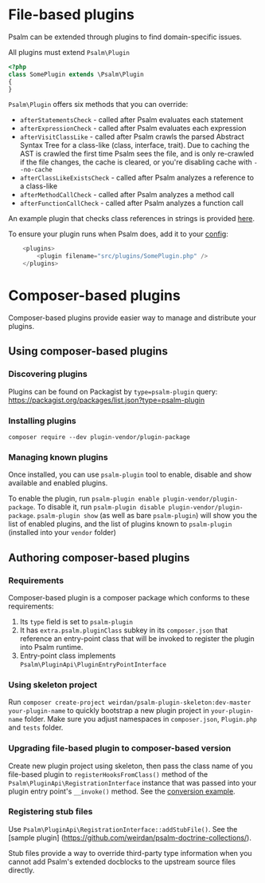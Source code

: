 # File-based plugins

Psalm can be extended through plugins to find domain-specific issues.

All plugins must extend `Psalm\Plugin`

```php
<?php
class SomePlugin extends \Psalm\Plugin
{
}
```

`Psalm\Plugin` offers six methods that you can override:
 - `afterStatementsCheck` - called after Psalm evaluates each statement
 - `afterExpressionCheck` - called after Psalm evaluates each expression
 - `afterVisitClassLike` - called after Psalm crawls the parsed Abstract Syntax Tree for a class-like (class, interface, trait). Due to caching the AST is crawled the first time Psalm sees the file, and is only re-crawled if the file changes, the cache is cleared, or you're disabling cache with `--no-cache`
 - `afterClassLikeExistsCheck` - called after Psalm analyzes a reference to a class-like
 - `afterMethodCallCheck` - called after Psalm analyzes a method call
 - `afterFunctionCallCheck` - called after Psalm analyzes a function call

An example plugin that checks class references in strings is provided [here](https://github.com/vimeo/psalm/blob/master/examples/StringChecker.php).

To ensure your plugin runs when Psalm does, add it to your [config](Configuration):
```php
    <plugins>
        <plugin filename="src/plugins/SomePlugin.php" />
    </plugins>
```

# Composer-based plugins

Composer-based plugins provide easier way to manage and distribute your plugins.

## Using composer-based plugins
### Discovering plugins

Plugins can be found on Packagist by `type=psalm-plugin` query: https://packagist.org/packages/list.json?type=psalm-plugin

### Installing plugins

`composer require --dev plugin-vendor/plugin-package`

### Managing known plugins

Once installed, you can use `psalm-plugin` tool to enable, disable and show available and enabled plugins.

To enable the plugin, run `psalm-plugin enable plugin-vendor/plugin-package`. To disable it, run `psalm-plugin disable plugin-vendor/plugin-package`. `psalm-plugin show` (as well as bare `psalm-plugin`) will show you the list of enabled plugins, and the list of plugins known to `psalm-plugin` (installed into your `vendor` folder)

## Authoring composer-based plugins

### Requirements

Composer-based plugin is a composer package which conforms to these requirements:

1. Its `type` field is set to `psalm-plugin`
2. It has `extra.psalm.pluginClass` subkey in its `composer.json` that reference an entry-point class that will be invoked to register the plugin into Psalm runtime.
3. Entry-point class implements `Psalm\PluginApi\PluginEntryPointInterface`

### Using skeleton project

Run `composer create-project weirdan/psalm-plugin-skeleton:dev-master your-plugin-name` to quickly bootstrap a new plugin project in `your-plugin-name` folder. Make sure you adjust namespaces in `composer.json`, `Plugin.php` and `tests` folder.

### Upgrading file-based plugin to composer-based version

Create new plugin project using skeleton, then pass the class name of you file-based plugin to `registerHooksFromClass()` method of the `Psalm\PluginApi\RegistrationInterface` instance that was passed into your plugin entry point's `__invoke()` method. See the [conversion example](https://github.com/vimeo/psalm/examples/composer-based/echo-checker/).

### Registering stub files

Use `Psalm\PluginApi\RegistrationInterface::addStubFile()`. See the [sample plugin] (https://github.com/weirdan/psalm-doctrine-collections/).

Stub files provide a way to override third-party type information when you cannot add Psalm's extended docblocks to the upstream source files directly.
